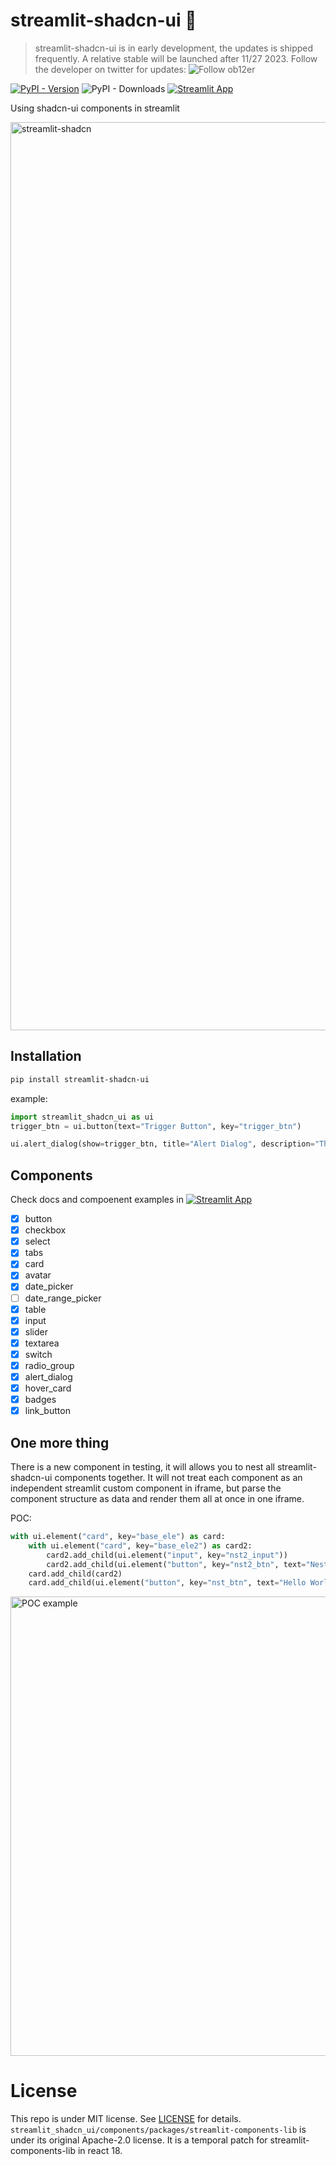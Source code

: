 # streamlit-shadcn-ui :construction:

> streamlit-shadcn-ui is in early development, the updates is shipped frequently. A relative stable will be launched after 11/27 2023. Follow the developer on twitter for updates: ![Follow ob12er](https://img.shields.io/twitter/follow/ob12er)


[![PyPI - Version](https://img.shields.io/pypi/v/streamlit-shadcn-ui)](https://pypi.org/project/streamlit-shadcn-ui/)
![PyPI - Downloads](https://img.shields.io/pypi/dm/streamlit-shadcn-ui)
[![Streamlit App](https://static.streamlit.io/badges/streamlit_badge_black_white.svg)](https://shadcn.streamlit.app/)

Using shadcn-ui components in streamlit

<img width="1453" alt="streamlit-shadcn" src="https://github.com/ObservedObserver/streamlit-shadcn-ui/assets/22167673/75620347-9e9c-454c-a7ce-381d7464c519">


## Installation

```bash
pip install streamlit-shadcn-ui
```

example:
```py
import streamlit_shadcn_ui as ui
trigger_btn = ui.button(text="Trigger Button", key="trigger_btn")

ui.alert_dialog(show=trigger_btn, title="Alert Dialog", description="This is an alert dialog", confirm_label="OK", cancel_label="Cancel", key="alert_dialog1")

```

## Components

Check docs and compoenent examples in [![Streamlit App](https://static.streamlit.io/badges/streamlit_badge_black_white.svg)](https://shadcn.streamlit.app/)

+ [x] button
+ [x] checkbox
+ [x] select
+ [x] tabs
+ [x] card
+ [x] avatar
+ [x] date_picker
+ [ ] date_range_picker
+ [x] table
+ [x] input
+ [x] slider
+ [x] textarea
+ [x] switch
+ [x] radio_group
+ [x] alert_dialog
+ [x] hover_card
+ [x] badges
+ [x] link_button

## One more thing
There is a new component in testing, it will allows you to nest all streamlit-shadcn-ui components together.
It will not treat each component as an independent streamlit custom component in iframe, but parse the component structure as data and render them all at once in one iframe.

POC:
```py
with ui.element("card", key="base_ele") as card:
    with ui.element("card", key="base_ele2") as card2:
        card2.add_child(ui.element("input", key="nst2_input"))
        card2.add_child(ui.element("button", key="nst2_btn", text="Nest Submmit", variant="outline"))
    card.add_child(card2)
    card.add_child(ui.element("button", key="nst_btn", text="Hello World"))
```

<img width="735" alt="POC example" src="https://github.com/ObservedObserver/streamlit-shadcn-ui/assets/22167673/ace9670f-64a4-4417-973e-7f8a86c704e2">

# License
This repo is under MIT license. See [LICENSE](LICENSE) for details.
`streamlit_shadcn_ui/components/packages/streamlit-components-lib` is under its original Apache-2.0 license. It is a temporal patch for streamlit-components-lib in react 18. 
